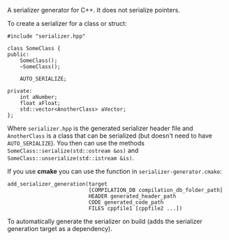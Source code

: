 A serializer generator for C++.
It does not serialize pointers.

To create a serializer for a class or struct:

```
#include "serializer.hpp"

class SomeClass {
public:
    SomeClass();
    ~SomeClass();

    AUTO_SERIALIZE;

private:
    int aNumber;
    float aFloat;
    std::vector<AnotherClass> aVector;
};
```

Where `serializer.hpp` is the generated serializer header file and `AnotherClass` is a class that
can be serialized (but doesn't need to have `AUTO_SERIALIZE`).
You then can use the methods `SomeClass::serialize(std::ostream &os)` and
`SomeClass::unserialize(std::istream &is)`.

If you use **cmake** you can use the function in `serializer-generator.cmake`:

```
add_serializer_generation(target
                          [COMPILATION_DB compilation_db_folder_path]
                          HEADER generated_header_path
                          CODE generated_code_path
                          FILES cppfile1 [cppfile2 ...])
```

To automatically generate the serializer on build (adds the serializer generation target as a dependency).

